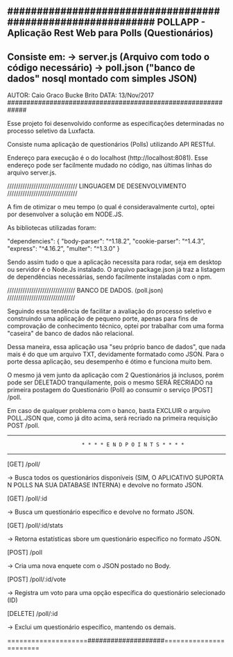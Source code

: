 #############################################################
POLLAPP - Aplicação Rest Web para Polls (Questionários)
-------------------------------------------------------------
Consiste em:
-> server.js (Arquivo com todo o código necessário)
-> poll.json ("banco de dados" nosql montado com simples JSON)
-------------------------------------------------------------
AUTOR: Caio Graco Bucke Brito
DATA: 13/Nov/2017
#############################################################

Esse projeto foi desenvolvido conforme as especificações determinadas no processo
seletivo da Luxfacta.

Consiste numa aplicação de questionários (Polls) utilizando API RESTful.

Endereço para execução é o do localhost (http://localhost:8081). Esse endereço pode
ser facilmente mudado no código, nas últimas linhas do arquivo server.js.


////////////////////////////////
LINGUAGEM DE DESENVOLVIMENTO 
////////////////////////////////

A fim de otimizar o meu tempo (o qual é consideravalmente curto), optei por desenvolver
a solução em NODE.JS.

As bibliotecas utilizadas foram:

  "dependencies": {
    "body-parser": "^1.18.2",
    "cookie-parser": "^1.4.3",
    "express": "^4.16.2",
    "multer": "^1.3.0"
  }

Sendo assim tudo o que a aplicação necessita para rodar, seja em desktop ou servidor é
o Node.Js instalado. O arquivo package.json já traz a listagem de dependências necessárias,
sendo facilmente instaladas com o npm.


///////////////////////////////
BANCO DE DADOS. (poll.json)
///////////////////////////////

Seguindo essa tendência de facilitar a avaliação do processo seletivo e construindo uma
aplicação de pequeno porte, apenas para fins de comprovação de conhecimento técnico, optei 
por trabalhar com uma forma "caseira" de banco de dados não relacional.

Dessa maneira, essa aplicação usa "seu próprio banco de dados", que nada mais é do que um 
arquivo TXT, devidamente formatado como JSON. Para o porte dessa aplicação, seu desempenho
é ótimo e funciona muito bem.

O mesmo já vem junto da aplicação com 2 Questionários já inclusos, porém pode ser DELETADO 
tranquilamente, pois o mesmo SERÁ RECRIADO na primeira postagem do Questionário (Poll) ao 
consumir o serviço [POST] /poll.

Em caso de qualquer problema com o banco, basta EXCLUIR o arquivo POLL.JSON que, como já
dito acima, será recriado na primeira requisição POST /poll.


--------------------------------------------------------------------------------------------------

                            * * * * E N D P O I N T S * * * *
--------------------------------------------------------------------------------------------------

[GET] /poll/

-> Busca todos os questionários disponíveis (SIM, O APLICATIVO SUPORTA N POLLS NA SUA DATABASE
INTERNA) e devolve no formato JSON.


[GET] /poll/:id

-> Busca um questionário específico e devolve no formato JSON.


[GET] /poll/:id/stats

-> Retorna estatísticas sbore um questionário específico no formato JSON.

[POST] /poll 

-> Cria uma nova enquete com o JSON postado no Body.


[POST] /poll/:id/vote

-> Registra um voto para uma opção específica do questionário selecionado (ID)


[DELETE] /poll/:id 

-> Exclui um questionário específico, mantendo os demais.

====================####################=======================



